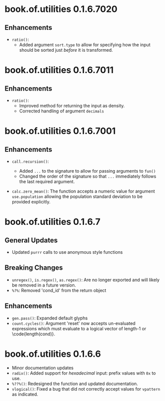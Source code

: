 # book.of.utilities 0.1.6.7020

## Enhancements

- `ratio()`: 
   - Added argument `sort.type` to allow for specifying how the input should be sorted just *before* it is transformed.

# book.of.utilities 0.1.6.7011

## Enhancements

- `ratio()`: 
   - Improved method for returning the input as density.
   - Corrected handling of argument `decimals`


# book.of.utilities 0.1.6.7001

## Enhancements

- `call.recursion()`: 
   - Added `...` to the signature to allow for passing arguments to `fun()`
   - Changed the order of the signature so that `...` immediately follows the last required argument.

- `calc.zero_mean()`: The function accepts a numeric value for argument `use.population` allowing the population standard deviation to be provided explicitly.

# book.of.utilities 0.1.6.7

## General Updates
- Updated `purrr` calls to use anonymous style functions

## Breaking Changes
- `unregex()`, `is.regex()`, `as.regex()`: Are no longer exported and will likely be removed in a future version.
- `%?%`: Removed 'cond_id' from the return object

## Enhancements
- `gen.pass()`: Expanded default glyphs
- `count.cycles()`: Argument 'reset' now accepts un-evaluated expressions which must evaluate to a logical vector of length-1 or \code{length(cond)}.

# book.of.utilities 0.1.6.6

- Minor documentation updates
- `radix()`: Added support for *hexadecimal* input: prefix values with `0x` to use.
- `%??%()`: Redesigned the function and updated documentation.
- `vlogical()`: Fixed a bug that did not correctly accept values for `vpattern` as indicated.

